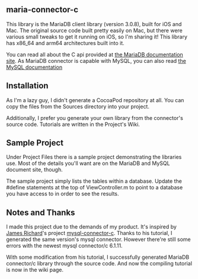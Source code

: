 ## maria-connector-c

This library is the MariaDB client library (version 3.0.8), built for iOS and Mac. The original source code built pretty easily on Mac, but there were various small tweaks to get it running on iOS, so I'm sharing it! This library has x86_64 and arm64 architectures built into it.

You can read all about the C api provided at [the MariaDB documentation site](https://mariadb.com/kb/en/library/mariadb-connector-c/). As MariaDB connector is capable with MySQL, you can also read [the MySQL documentation](http://dev.mysql.com/doc/refman/5.7/en/c-api.html)

## Installation

As I'm a lazy guy, I didn't generate a CocoaPod repository at all. You can copy the files from the Sources directory into your project.

Additionally, I prefer you generate your own library from the connector's source code. Tutorials are written in the Project's Wiki.

## Sample Project

Under Project Files there is a sample project demonstrating the libraries use. Most of the details you'll want are on the MariaDB and MySQL document site, though. 

The sample project simply lists the tables within a database. Update the #define statements at the top of ViewController.m to point to a database you have access to in order to see the results.

## Notes and Thanks

I made this project due to the demands of my product. It's inspired by [James Richard](https://github.com/ketzusaka)'s project [mysql-connector-c](https://github.com/ketzusaka/mysql-connector-c). Thanks to his tutorial, I generated the same version's mysql connector. However there're still some errors with the newest mysql connector/c 6.1.11.

With some modification from his tutorial, I successfully generated MariaDB connector/c library through the source code. And now the compiling tutorial is now in the wiki page.


